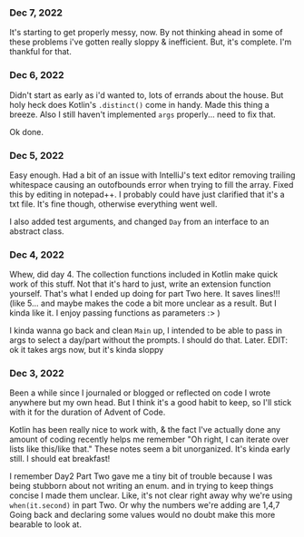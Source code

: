 ### Dec 7, 2022
It's starting to get properly messy, now. By not thinking ahead in some of these problems i've gotten really sloppy & inefficient.
But, it's complete. I'm thankful for that.

### Dec 6, 2022
Didn't start as early as i'd wanted to, lots of errands about the house.
But holy heck does Kotlin's `.distinct()` come in handy. Made this thing a breeze.
Also I still haven't implemented `args` properly... need to fix that.

Ok done.

### Dec 5, 2022
Easy enough. Had a bit of an issue with IntelliJ's text editor removing trailing whitespace causing an outofbounds error when trying to fill the array.
Fixed this by editing in notepad++. I probably could have just clarified that it's a txt file. It's fine though, otherwise everything went well.

I also added test arguments, and changed `Day` from an interface to an abstract class.

### Dec 4, 2022
Whew, did day 4. The collection functions included in Kotlin make quick work of this stuff.
Not that it's hard to just, write an extension function yourself. That's what I ended up doing for part Two here.
It saves lines!!! (like 5... and maybe makes the code a bit more unclear as a result. But I kinda like it. I enjoy passing functions as parameters :> )

I kinda wanna go back and clean `Main` up, I intended to be able to pass in args to select a day/part without the prompts. 
I should do that.
Later.
EDIT: ok it takes args now, but it's kinda sloppy

### Dec 3, 2022
Been a while since I journaled or blogged or reflected on code I wrote anywhere but my own head.
But I think it's a good habit to keep, so I'll stick with it for the duration of Advent of Code.

Kotlin has been really nice to work with, & the fact I've actually done any amount of coding recently helps me remember "Oh right, I can iterate over lists like this/like that."
These notes seem a bit unorganized. It's kinda early still. I should eat breakfast!

I remember Day2 Part Two gave me a tiny bit of trouble because I was being stubborn about not writing an enum. and in trying to keep things concise I made them unclear.
Like, it's not clear right away why we're using `when(it.second)` in part Two. Or why the numbers we're adding are 1,4,7
Going back and declaring some values would no doubt make this more bearable to look at.